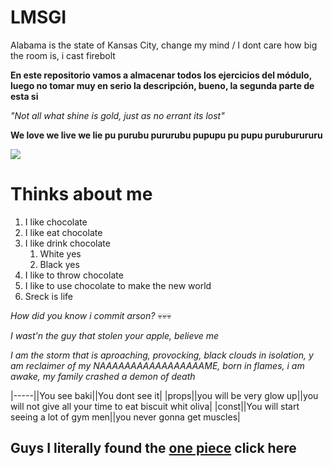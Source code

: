 # LMSGI
Alabama is the state of Kansas City, change my mind / I dont care how big the room is, i cast firebolt


<b>En este repositorio vamos a almacenar todos los ejercicios del módulo, luego no tomar muy en serio la descripción, bueno, la segunda parte de esta si</b>

<i>"Not all what shine is gold, just as no errant its lost"</i>

**We love we live we lie pu purubu pururubu pupupu pu pupu puruburururu**

![](https://i.kym-cdn.com/editorials/icons/original/000/006/673/Screenshot_2023-09-19_at_4.30.08_PM.png)
# Thinks about me

1. I like chocolate
2. I like eat chocolate
3. I like drink chocolate
   1. White yes
   2. Black yes
4. I like to throw chocolate
5. I like to use chocolate to make the new world
6. Sreck is life

*How did you know i commit arson?* :skull::skull::skull: 

*I wast'n the guy that stolen your apple, believe me*

*I am the storm that is aproaching, provocking, black clouds in isolation, y am reclaimer of my NAAAAAAAAAAAAAAAAAME, born in flames, i am awake, my family crashed a demon of death* 

|-----||You see baki||You dont see it|
|props||you will be very glow up||you will not give all your time to eat biscuit whit oliva|
|const||You will start seeing a lot of gym men||you never gonna get muscles|
## Guys I literally found the [one piece](https://youtu.be/dQw4w9WgXcQ) click here ##
